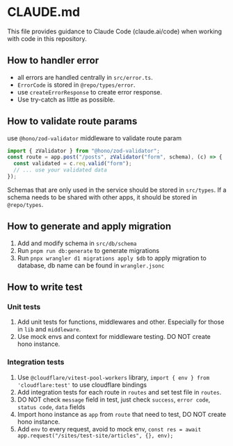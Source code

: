 # CLAUDE.md

This file provides guidance to Claude Code (claude.ai/code) when working with code in this repository.

## How to handler error

- all errors are handled centrally in `src/error.ts`.
- `ErrorCode` is stored in `@repo/types/error`.
- use `createErrorResponse` to create error response.
- Use try-catch as little as possible.

## How to validate route params

use `@hono/zod-validator` middleware to validate route param

```javascript
import { zValidator } from "@hono/zod-validator";
const route = app.post("/posts", zValidator("form", schema), (c) => {
  const validated = c.req.valid("form");
  // ... use your validated data
});
```

Schemas that are only used in the service should be stored in `src/types`. If a schema needs to be shared with other apps, it should be stored in `@repo/types`.

## How to generate and apply migration

1. Add and modify schema in `src/db/schema`
2. Run `pnpm run db:generate` to generate migrations
3. Run `pnpx wrangler d1 migrations apply $db` to apply migration to database, db name can be found in `wrangler.jsonc`

## How to write test

### Unit tests

1. Add unit tests for functions, middlewares and other. Especially for those in `lib` and `middleware`.
2. Use mock envs and context for middleware testing. DO NOT create hono instance.

### Integration tests

1. Use `@cloudflare/vitest-pool-workers` library, `import { env } from 'cloudflare:test'` to use cloudflare bindings
2. Add integration tests for each route in `routes` and set test file in `routes`.
3. DO NOT check `message` field in test, just check `success`, `error code`, `status code`, `data` fields
4. Import hono instance as `app` from `route` that need to test, DO NOT create hono instance.
5. Add `env` to every request, avoid to mock env, `const res = await app.request("/sites/test-site/articles", {}, env);`
